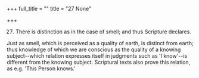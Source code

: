 +++
full_title = ""
title = "27 None"

+++


27. There is distinction as in the case of smell; and thus Scripture declares.

Just as smell, which is perceived as a quality of earth, is distinct from earth; thus knowledge of which we are conscious as the quality of a knowing subject--which relation expresses itself in judgments such as 'I know'--is different from the knowing subject. Scriptural texts also prove this relation, as e.g. 'This Person knows.'

